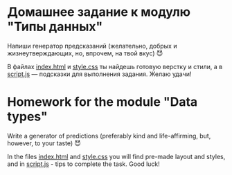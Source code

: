 # Домашнее задание к модулю "Типы данных"

Напиши генератор предсказаний (желательно, добрых и жизнеутверждающих, но, впрочем, на твой вкус) 😈

В файлах [index.html](./index.html) и [style.css](./style.css) ты найдешь готовую верстку и стили, а в [script.js](./script.js) — подсказки для выполнения задания. Желаю удачи!

# Homework for the module "Data types"

Write a generator of predictions (preferably kind and life-affirming, but, however, to your taste) 😈

In the files [index.html](./index.html) and [style.css](./style.css) you will find pre-made layout and styles, and in [script.js](./script.js) - tips to complete the task. Good luck!